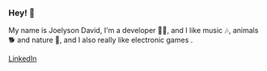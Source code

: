### Hey! 👋

My name is Joelyson David, I'm a developer :man_technologist:,
and I like music 🎶, animals 🐕 and nature 🌱,
and I also really like electronic games .

[LinkedIn](https://www.linkedin.com/in/joe-dav/)

<!--
**joedav/joedav** is a ✨ _special_ ✨ repository because its `README.md` (this file) appears on your GitHub profile.

Here are some ideas to get you started:

- 🔭 I’m currently working on ...
- 🌱 I’m currently learning ...
- 👯 I’m looking to collaborate on ...
- 🤔 I’m looking for help with ...
- 💬 Ask me about ...
- 📫 How to reach me: ...
- 😄 Pronouns: ...
- ⚡ Fun fact: ...
-->
